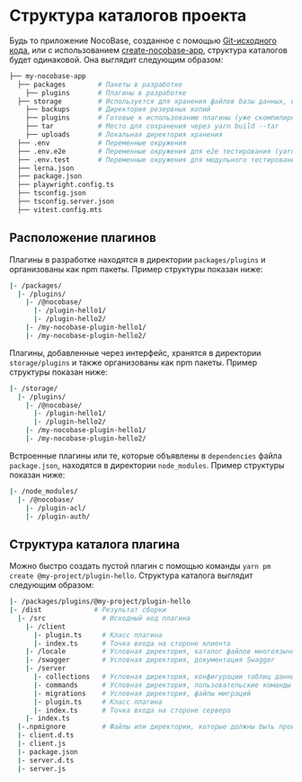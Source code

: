 # Структура каталогов проекта

Будь то приложение NocoBase, созданное с помощью [Git-исходного кода](/welcome/getting-started/installation/git-clone), или с использованием [create-nocobase-app](/welcome/getting-started/installation/create-nocobase-app), структура каталогов будет одинаковой. Она выглядит следующим образом:

```bash
├── my-nocobase-app
  ├── packages        # Пакеты в разработке
    ├── plugins       # Плагины в разработке
  ├── storage         # Используется для хранения файлов базы данных, вложений, кэша и т.д.
    ├── backups       # Директория резервных копий
    ├── plugins       # Готовые к использованию плагины (уже скомпилированы)
    ├── tar           # Место для сохранения через yarn build --tar
    ├── uploads       # Локальная директория хранения
  ├── .env            # Переменные окружения
  ├── .env.e2e        # Переменные окружения для e2e тестирования (yarn e2e test)
  ├── .env.test       # Переменные окружения для модульного тестирования (yarn test)
  ├── lerna.json
  ├── package.json
  ├── playwright.config.ts
  ├── tsconfig.json
  ├── tsconfig.server.json
  ├── vitest.config.mts
```

## Расположение плагинов

Плагины в разработке находятся в директории `packages/plugins` и организованы как npm пакеты. Пример структуры показан ниже:

```bash
|- /packages/
  |- /plugins/
    |- /@nocobase/
      |- /plugin-hello1/
      |- /plugin-hello2/
    |- /my-nocobase-plugin-hello1/
    |- /my-nocobase-plugin-hello2/
```

Плагины, добавленные через интерфейс, хранятся в директории `storage/plugins` и также организованы как npm пакеты. Пример структуры показан ниже:

```bash
|- /storage/
  |- /plugins/
    |- /@nocobase/
      |- /plugin-hello1/
      |- /plugin-hello2/
    |- /my-nocobase-plugin-hello1/
    |- /my-nocobase-plugin-hello2/
```

Встроенные плагины или те, которые объявлены в `dependencies` файла `package.json`, находятся в директории `node_modules`. Пример структуры показан ниже:

```bash
|- /node_modules/
  |- /@nocobase/
    |- /plugin-acl/
    |- /plugin-auth/
```

## Структура каталога плагина

Можно быстро создать пустой плагин с помощью команды `yarn pm create @my-project/plugin-hello`. Структура каталога выглядит следующим образом:

```bash
|- /packages/plugins/@my-project/plugin-hello
|- /dist             # Результат сборки
  |- /src              # Исходный код плагина
    |- /client
      |- plugin.ts     # Класс плагина
      |- index.ts      # Точка входа на стороне клиента
    |- /locale         # Условная директория, каталог файлов многоязычной поддержки для клиента и сервера
    |- /swagger        # Условная директория, документация Swagger
    |- /server
      |- collections   # Условная директория, конфигурации таблиц данных плагина
      |- commands      # Условная директория, пользовательские команды
      |- migrations    # Условная директория, файлы миграций
      |- plugin.ts     # Класс плагина
      |- index.ts      # Точка входа на стороне сервера
    |- index.ts
  |-.npmignore         # Файлы или директории, которые должны быть проигнорированы при публикации плагина
  |- client.d.ts
  |- client.js
  |- package.json
  |- server.d.ts
  |- server.js
```
